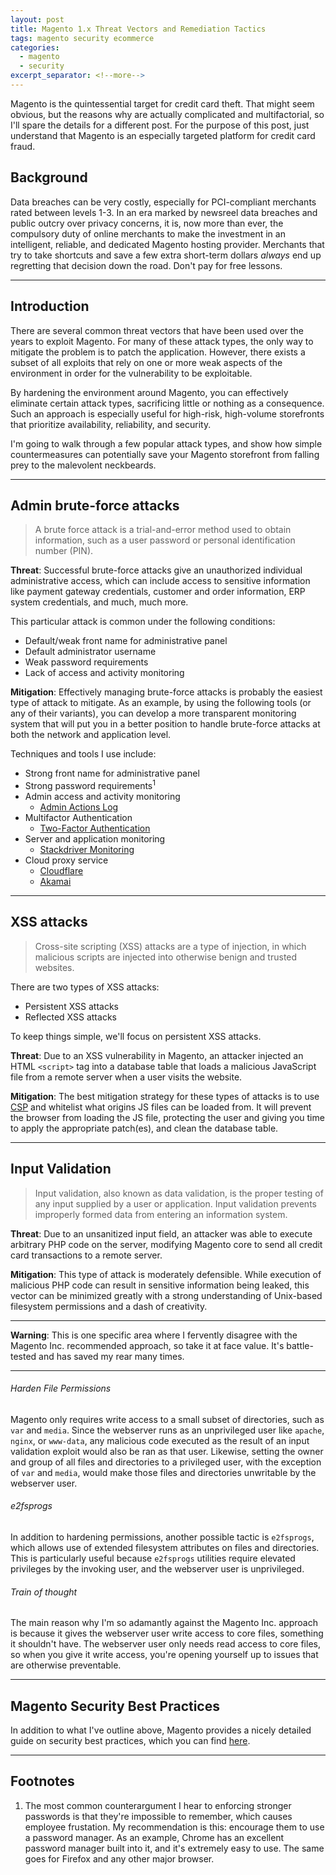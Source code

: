 ```yaml
---
layout: post
title: Magento 1.x Threat Vectors and Remediation Tactics
tags: magento security ecommerce
categories:
  - magento
  - security
excerpt_separator: <!--more-->
---
```


Magento is the quintessential target for credit card theft.
That might seem obvious, but the reasons why are actually
complicated and multifactorial, so I'll spare the details
for a different post. For the purpose of this post, just
understand that Magento is an especially targeted platform
for credit card fraud.

<!--more-->

## Background

Data breaches can be very costly, especially for PCI-compliant
merchants rated between levels 1-3. In an era marked by newsreel
data breaches and public outcry over privacy concerns, it is, now
more than ever, the compulsory duty of online merchants to make
the investment in an intelligent, reliable, and dedicated Magento
hosting provider. Merchants that try to take shortcuts and save
a few extra short-term dollars _always_ end up regretting that
decision down the road. Don't pay for free lessons.

---

## Introduction

There are several common threat vectors that have been used
over the years to exploit Magento. For many of these attack
types, the only way to mitigate the problem is to patch the
application. However, there exists a subset of all exploits
that rely on one or more weak aspects of the environment in
order for the vulnerability to be exploitable.

By hardening the environment around Magento, you can effectively
eliminate certain attack types, sacrificing little or nothing as
a consequence. Such an approach is especially useful for high-risk,
high-volume storefronts that prioritize availability, reliability,
and security.

I'm going to walk through a few popular attack types, and show how
simple countermeasures can potentially save your Magento storefront
from falling prey to the malevolent neckbeards.

---

## Admin brute-force attacks

> A brute force attack is a trial-and-error method used to obtain
> information, such as a user password or personal identification
> number (PIN).

__Threat__: Successful brute-force attacks give an unauthorized
individual administrative access, which can include access to
sensitive information like payment gateway credentials, customer
and order information, ERP system credentials, and much, much more.

This particular attack is common under the following conditions:

- Default/weak front name for administrative panel
- Default administrator username
- Weak password requirements
- Lack of access and activity monitoring

__Mitigation__: Effectively managing brute-force attacks is probably
the easiest type of attack to mitigate. As an example, by using the
following tools (or any of their variants), you can develop a more
transparent monitoring system that will put you in a better position
to handle brute-force attacks at both the network and application level.

Techniques and tools I use include:

- Strong front name for administrative panel
- Strong password requirements<sup>1</sup>
- Admin access and activity monitoring
  + [Admin Actions Log](https://amasty.com/admin-actions-log.html)
- Multifactor Authentication
  + [Two-Factor Authentication](https://amasty.com/magento-two-factor-authentication.html)
- Server and application monitoring
  + [Stackdriver Monitoring](https://cloud.google.com/monitoring/)
- Cloud proxy service
  + [Cloudflare](https://www.cloudflare.com)
  + [Akamai](https://www.akamai.com)

---

## XSS attacks

> Cross-site scripting (XSS) attacks are a type of injection, in
> which malicious scripts are injected into otherwise benign and
> trusted websites.

There are two types of XSS attacks:

- Persistent XSS attacks
- Reflected XSS attacks

To keep things simple, we'll focus on persistent XSS attacks.

__Threat__: Due to an XSS vulnerability in Magento, an attacker
injected an HTML `<script>` tag into a database table that loads
a malicious JavaScript file from a remote server when a user visits
the website.

__Mitigation__: The best mitigation strategy for these types of
attacks is to use [CSP](https://developer.mozilla.org/en-US/docs/Web/HTTP/CSP)
and whitelist what origins JS files can be loaded from. It will
prevent the browser from loading the JS file, protecting the user
and giving you time to apply the appropriate patch(es), and clean
the database table.

---

## Input Validation

> Input validation, also known as data validation, is the proper
> testing of any input supplied by a user or application. Input
> validation prevents improperly formed data from entering an
> information system.

__Threat__: Due to an unsanitized input field, an attacker was able
to execute arbitrary PHP code on the server, modifying Magento core
to send all credit card transactions to a remote server.

__Mitigation__: This type of attack is moderately defensible. While
execution of malicious PHP code can result in sensitive information
being leaked, this vector can be minimized greatly with a strong
understanding of Unix-based filesystem permissions and a dash of
creativity.

---

<strong class="warning">Warning</strong>: This is one specific area
where I fervently disagree with the Magento Inc. recommended approach,
so take it at face value. It's battle-tested and has saved my rear many
times.

---

###### Harden File Permissions

Magento only requires write access to a small subset of directories,
such as `var` and `media`. Since the webserver runs as an unprivileged
user like `apache`, `nginx`, or `www-data`, any malicious code executed
as the result of an input validation exploit would also be ran as that
user. Likewise, setting the owner and group of all files and directories
to a privileged user, with the exception of `var` and `media`, would make
those files and directories unwritable by the webserver user.

###### e2fsprogs

In addition to hardening permissions, another possible tactic is `e2fsprogs`,
which allows use of extended filesystem attributes on files and directories.
This is particularly useful because `e2fsprogs` utilities require elevated
privileges by the invoking user, and the webserver user is unprivileged.

###### Train of thought

The main reason why I'm so adamantly against the Magento Inc. approach is
because it gives the webserver user write access to core files, something
it shouldn't have. The webserver user only needs read access to core files,
so when you give it write access, you're opening yourself up to issues that
are otherwise preventable.

---

## Magento Security Best Practices

In addition to what I've outline above, Magento provides a nicely
detailed guide on security best practices, which you can find [here](https://magento.com/security/best-practices/security-best-practices).

---

## Footnotes

1. The most common counterargument I hear to enforcing stronger
passwords is that they're impossible to remember, which causes
employee frustation. My recommendation is this: encourage them
to use a password manager. As an example, Chrome has an excellent
password manager built into it, and it's extremely easy to use.
The same goes for Firefox and any other major browser.

